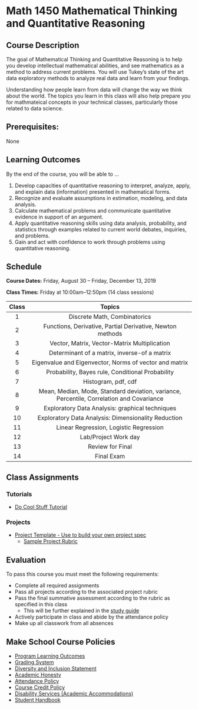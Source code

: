 # Math 1450 Mathematical Thinking and Quantitative Reasoning

## Course Description

The goal of Mathematical Thinking and Quantitative Reasoning is to help you develop intellectual mathematical abilities, and see mathematics as a method to address current problems. You will use Tukey’s state of the art data exploratory methods to analyze real data and learn from your findings.

Understanding how people learn from data will change the way we think about the world. The topics you learn in this class will also help prepare you for mathmateical concepts in your technical classes, particularly those related to data science.

## Prerequisites:  

None

## Learning Outcomes

By the end of the course, you will be able to ...

1. Develop capacities of quantitative reasoning to interpret, analyze, apply, and explain data (information) presented in mathematical forms.
1. Recognize and evaluate assumptions in estimation, modeling, and data analysis.
1. Calculate mathematical problems and communicate quantitative evidence in support of an argument.
1. Apply quantitative reasoning skills using data analysis, probability, and statistics through examples related to current world debates, inquiries, and problems.
1. Gain and act with confidence to work through problems using quantitative reasoning.

## Schedule

**Course Dates:** Friday, August 30 – Friday, December 13, 2019 

**Class Times:** Friday at 10:00am–12:50pm (14 class sessions)

| Class |                 Topics                  |
|:-----:|:---------------------------------------:|
|  1              | Discrete Math, Combinatorics |
|  2                 | Functions, Derivative, Partial Derivative, Newton methods |
|  3             | Vector, Matrix, Vector-Matrix Multiplication |
|  4                 | Determinant of a matrix, inverse-of a matrix |
|  5              | Eigenvalue and Eigenvector, Norms of vector and matrix |
|  6                 | Probability, Bayes rule, Conditional Probability |
|  7              | Histogram, pdf, cdf |
|  8                  | Mean, Median, Mode, Standard deviation, variance, Percentile, Correlation and Covariance |
| 9                | Exploratory Data Analysis: graphical techniques |
| 10                   | Exploratory Data Analysis: Dimensionality Reduction |  
| 11                | Linear Regression, Logistic Regression |
| 12                | Lab/Project Work day  |
| 13                | Review for Final  |
| 14                | Final Exam  |


[Lesson 1]: Lessons/Lesson1.md
[Lesson 2]: Lessons/Lesson2.md
[Lesson 3]: Lessons/Lesson3.md
[Lesson 4]: Lessons/Lesson4.md
[Lesson 5]: Lessons/Lesson5.md
[Lesson 6]: Lessons/Lesson6.md
[Lesson 7]: Lessons/Lesson7.md
[Lesson 8]: Lessons/Lesson8.md
[Lesson 9]: Lessons/Lesson9.md
[Lesson 10]: Lessons/Lesson10.md
[Lesson 11]: Lessons/Lesson11.md
[Lesson 12]: Lessons/Lesson12.md
[Lesson 13]: Lessons/Lesson13.md

## Class Assignments

### Tutorials

- [Do Cool Stuff Tutorial]()

### Projects

- [Project Template - Use to build your own project spec](https://docs.google.com/document/d/1j4ualsYjrd-7ePdyP3KU03xrpg41k1AoSU0YKkx9_I8/edit?usp=sharing)
    -   [Sample Project Rubric](Sample_Rubric.md)

## Evaluation
To pass this course you must meet the following requirements:

- Complete all required assignments 
- Pass all projects according to the associated project rubric
- Pass the final summative assessment according to the rubric as specified in this class
    - This will be further explained in the [study guide](ADD_STUDY_GUIDE_LNK)
- Actively participate in class and abide by the attendance policy
- Make up all classwork from all absences

## Make School Course Policies

- [Program Learning Outcomes](https://make.sc/program-learning-outcomes)
- [Grading System](https://make.sc/grading-system)
- [Diversity and Inclusion Statement](https://make.sc/diversity-and-inclusion-statement)
- [Academic Honesty](https://make.sc/academic-honesty-policy)
- [Attendance Policy](https://make.sc/attendance-policy)
- [Course Credit Policy](https://make.sc/course-credit-policy)
- [Disability Services (Academic Accommodations)](https://make.sc/disability-services)
- [Student Handbook](https://make.sc/student-handbook)
